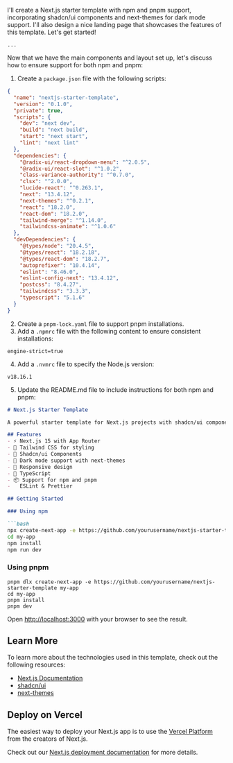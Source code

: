 I'll create a Next.js starter template with npm and pnpm support, incorporating shadcn/ui components and next-themes for dark mode support. I'll also design a nice landing page that showcases the features of this template. Let's get started!

```typescriptreact project="nextjs-starter-template"
...
```

Now that we have the main components and layout set up, let's discuss how to ensure support for both npm and pnpm:

1. Create a `package.json` file with the following scripts:


```json
{
  "name": "nextjs-starter-template",
  "version": "0.1.0",
  "private": true,
  "scripts": {
    "dev": "next dev",
    "build": "next build",
    "start": "next start",
    "lint": "next lint"
  },
  "dependencies": {
    "@radix-ui/react-dropdown-menu": "^2.0.5",
    "@radix-ui/react-slot": "^1.0.2",
    "class-variance-authority": "^0.7.0",
    "clsx": "^2.0.0",
    "lucide-react": "^0.263.1",
    "next": "13.4.12",
    "next-themes": "^0.2.1",
    "react": "18.2.0",
    "react-dom": "18.2.0",
    "tailwind-merge": "^1.14.0",
    "tailwindcss-animate": "^1.0.6"
  },
  "devDependencies": {
    "@types/node": "20.4.5",
    "@types/react": "18.2.18",
    "@types/react-dom": "18.2.7",
    "autoprefixer": "10.4.14",
    "eslint": "8.46.0",
    "eslint-config-next": "13.4.12",
    "postcss": "8.4.27",
    "tailwindcss": "3.3.3",
    "typescript": "5.1.6"
  }
}
```

2. Create a `pnpm-lock.yaml` file to support pnpm installations.
3. Add a `.npmrc` file with the following content to ensure consistent installations:


```plaintext
engine-strict=true
```

4. Add a `.nvmrc` file to specify the Node.js version:


```plaintext
v18.16.1
```

5. Update the README.md file to include instructions for both npm and pnpm:


```markdown
# Next.js Starter Template

A powerful starter template for Next.js projects with shadcn/ui components and next-themes support.

## Features
- ⚡️ Next.js 15 with App Router
- 🎨 Tailwind CSS for styling
- 🧩 Shadcn/ui Components
- 🌙 Dark mode support with next-themes
- 📱 Responsive design
- 🔧 TypeScript
- 📦 Support for npm and pnpm
-   ESLint & Prettier

## Getting Started

### Using npm

```bash
npx create-next-app -e https://github.com/yourusername/nextjs-starter-template my-app
cd my-app
npm install
npm run dev
```

### Using pnpm

```shellscript
pnpm dlx create-next-app -e https://github.com/yourusername/nextjs-starter-template my-app
cd my-app
pnpm install
pnpm dev
```

Open [http://localhost:3000](http://localhost:3000) with your browser to see the result.

## Learn More

To learn more about the technologies used in this template, check out the following resources:

- [Next.js Documentation](https://nextjs.org/docs)
- [shadcn/ui](https://ui.shadcn.com/)
- [next-themes](https://github.com/pacocoursey/next-themes)


## Deploy on Vercel

The easiest way to deploy your Next.js app is to use the [Vercel Platform](https://vercel.com/new?utm_medium=default-template&filter=next.js&utm_source=create-next-app&utm_campaign=create-next-app-readme) from the creators of Next.js.

Check out our [Next.js deployment documentation](https://nextjs.org/docs/deployment) for more details.
